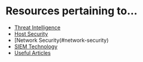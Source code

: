 
# Resources pertaining to...
- [Threat Intelligence](#threat-intelligence)
- [Host Security](#host-security)
- [Network Security(#network-security)
- [SIEM Technology](#siem-technology)
- [Useful Articles](#useful-articles)


